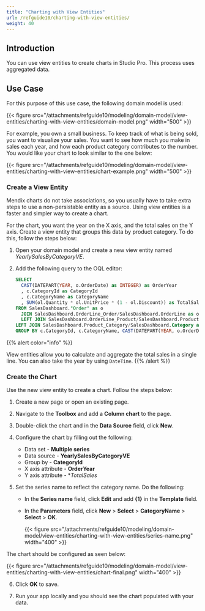 ```yaml
---
title: "Charting with View Entities"
url: /refguide10/charting-with-view-entities/
weight: 40
---
```


## Introduction

You can use view entities to create charts in Studio Pro. This process uses aggregated data. 

## Use Case

For this purpose of this use case, the following domain model is used:

{{< figure src="/attachments/refguide10/modeling/domain-model/view-entities/charting-with-view-entities/domain-model.png" width="500" >}}

For example, you own a small business. To keep track of what is being sold, you want to visualize your sales. You want to see how much you make in sales each year, and how each product category contributes to the number. You would like your chart to look similar to the one below:

{{< figure src="/attachments/refguide10/modeling/domain-model/view-entities/charting-with-view-entities/chart-example.png" width="500" >}}

### Create a View Entity

Mendix charts do not take associations, so you usually have to take extra steps to use a non-persistable entity as a source. Using view entities is a faster and simpler way to create a chart.

For the chart, you want the year on the X axis, and the total sales on the Y axis. Create a view entity that groups this data by product category. To do this, follow the steps below:

1. Open your domain model and create a new view entity named *YearlySalesByCategoryVE*. 
2. Add the following query to the OQL editor:

    ```sql
    SELECT
      CAST(DATEPART(YEAR, o.OrderDate) as INTEGER) as OrderYear
      , c.CategoryId as CategoryId
      , c.CategoryName as CategoryName
      , SUM(ol.Quantity * ol.UnitPrice * (1 - ol.Discount)) as TotalSales
    FROM SalesDashboard."Order" as o
      JOIN SalesDashboard.OrderLine_Order/SalesDashboard.OrderLine as ol
      LEFT JOIN SalesDashboard.OrderLine_Product/SalesDashboard.Product as p
    LEFT JOIN SalesDashboard.Product_Category/SalesDashboard.Category as c
    GROUP BY c.CategoryId, c.CategoryName, CAST(DATEPART(YEAR, o.OrderDate) as INTEGER)
    ``` 

{{% alert color="info" %}}

View entities allow you to calculate and aggregate the total sales in a single line. You can also take the year by using `DateTime`. 
{{% /alert %}}

### Create the Chart

Use the new view entity to create a chart. Follow the steps below:

1. Create a new page or open an existing page.
2. Navigate to the **Toolbox** and add a **Column chart** to the page. 
3. Double-click the chart and in the **Data Source** field, click **New**. 
4. Configure the chart by filling out the following:

   * Data set - **Multiple series**
   * Data source - **YearlySalesByCategoryVE**
   * Group by - **CategoryId** 
   * X axis attribute - **OrderYear**
   * Y axis attribute - **TotalSales*

5. Set the series name to reflect the category name. Do the following:
  
   * In the **Series name** field, click **Edit** and add **{1}** in the **Template** field. 
   * In the **Parameters** field, click **New** > **Select** > **CategoryName** > **Select** > **OK**.

        {{< figure src="/attachments/refguide10/modeling/domain-model/view-entities/charting-with-view-entities/series-name.png" width="400" >}}

 The chart should be configured as seen below: 

  {{< figure src="/attachments/refguide10/modeling/domain-model/view-entities/charting-with-view-entities/chart-final.png" width="400" >}}

6. Click **OK** to save.

7. Run your app locally and you should see the chart populated with your data. 
